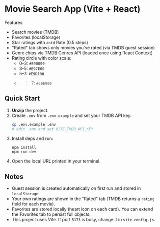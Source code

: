 
# Movie Search App (Vite + React)

Features:
- Search movies (TMDB)
- Favorites (localStorage)
- Star ratings with `antd` Rate (0.5 steps)
- "Rated" tab shows only movies you've rated (via TMDB guest session)
- Genre chips via TMDB Genres API (loaded once using React Context)
- Rating circle with color scale:
  - 0–3: `#E90000`
  - 3–5: `#E97E00`
  - 5–7: `#E9D100`
  - >7: `#66E900`

## Quick Start

1. **Unzip** the project.
2. Create `.env` from `.env.example` and set your TMDB API key:
   ```bash
   cp .env.example .env
   # edit .env and set VITE_TMDB_API_KEY
   ```
3. Install deps and run:
   ```bash
   npm install
   npm run dev
   ```
4. Open the local URL printed in your terminal.

## Notes
- Guest session is created automatically on first run and stored in `localStorage`.
- Your own ratings are shown in the "Rated" tab (TMDB returns a `rating` field for each movie).
- Favorites are stored locally (heart icon on each card). You can extend the Favorites tab to persist full objects.
- This project uses Vite. If port `5173` is busy, change it in `vite.config.js`.
